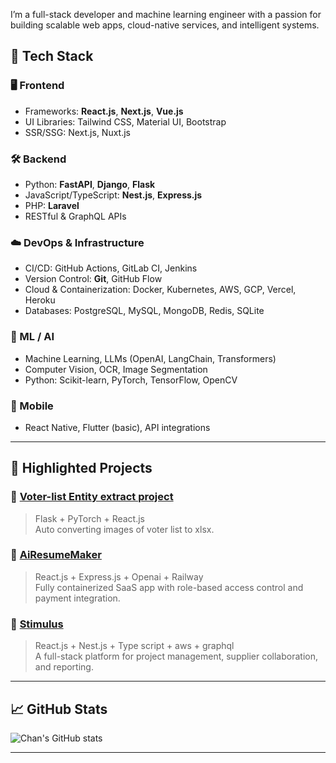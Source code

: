 
I’m a full-stack developer and machine learning engineer with a passion for building scalable web apps, cloud-native services, and intelligent systems.

## 🚀 Tech Stack

### 🖥 Frontend
- Frameworks: **React.js**, **Next.js**, **Vue.js**
- UI Libraries: Tailwind CSS, Material UI, Bootstrap
- SSR/SSG: Next.js, Nuxt.js

### 🛠 Backend
- Python: **FastAPI**, **Django**, **Flask**
- JavaScript/TypeScript: **Nest.js**, **Express.js**
- PHP: **Laravel**
- RESTful & GraphQL APIs

### ☁️ DevOps & Infrastructure
- CI/CD: GitHub Actions, GitLab CI, Jenkins
- Version Control: **Git**, GitHub Flow
- Cloud & Containerization: Docker, Kubernetes, AWS, GCP, Vercel, Heroku
- Databases: PostgreSQL, MySQL, MongoDB, Redis, SQLite

### 🤖 ML / AI
- Machine Learning, LLMs (OpenAI, LangChain, Transformers)
- Computer Vision, OCR, Image Segmentation
- Python: Scikit-learn, PyTorch, TensorFlow, OpenCV

### 📱 Mobile
- React Native, Flutter (basic), API integrations

---

## 📂 Highlighted Projects

### 🔷 [Voter-list Entity extract project]([https://github.com/your-username/image-classifier](https://github.com/elderNova126/voter_list_projects))
> Flask + PyTorch + React.js  
Auto converting images of voter list to xlsx.

### 🔷 [AiResumeMaker]([https://github.com/your-username/saas-dashboard](https://github.com/elderNova126/AiResumeMaker))
> React.js + Express.js + Openai + Railway  
Fully containerized SaaS app with role-based access control and payment integration.

### 🔷 [Stimulus]([https://github.com/your-username/3d-supplier-map](https://github.com/elderNova126/StimulusApp))
> React.js + Nest.js + Type script + aws + graphql  
A full-stack platform for project management, supplier collaboration, and reporting.

---

## 📈 GitHub Stats

![Chan's GitHub stats](https://github-readme-stats.vercel.app/api?username=your-username&show_icons=true&theme=default)

---
